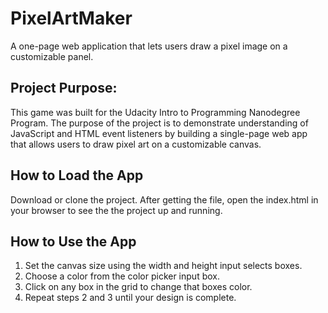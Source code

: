 # PixelArtMaker
A one-page web application that lets users draw a pixel image on a customizable panel.

## Project Purpose:
This game was built for the Udacity Intro to Programming Nanodegree Program. The purpose of the project is to demonstrate understanding of JavaScript and HTML event listeners by building a single-page web app that allows users to draw pixel art on a customizable canvas.

## How to Load the App
Download or clone the project. After getting the file, open the index.html in your browser to see the the project up and running.

## How to Use the App
1. Set the canvas size using the width and height input selects boxes.
2. Choose a color from the color picker input box.
3. Click on any box in the grid to change that boxes color.
4. Repeat steps 2 and 3 until your design is complete.

